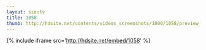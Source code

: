 ```yaml
---
layout: sieutv
title: 1058
thumb: http://hdsite.net/contents/videos_screenshots/1000/1058/preview_360p.mp4.jpg
---
```

{% include iframe src='http://hdsite.net/embed/1058' %}
 
